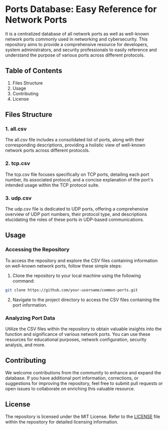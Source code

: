 # Ports Database: Easy Reference for Network Ports
It is a centralized database of all network ports as well as well-known network ports commonly used in networking and cybersecurity.
This repository aims to provide a comprehensive resource for developers, system administrators, and security professionals to easily reference and understand the purpose of various ports across different protocols.

## Table of Contents
1. Files Structure
2. Usage
3. Contributing
4. License

## Files Structure
### 1. all.csv
The all.csv file includes a consolidated list of ports, along with their corresponding descriptions, providing a holistic view of well-known network ports across different protocols.

### 2. tcp.csv
The tcp.csv file focuses specifically on TCP ports, detailing each port number, its associated protocol, and a concise explanation of the port's intended usage within the TCP protocol suite.

### 3. udp.csv
The udp.csv file is dedicated to UDP ports, offering a comprehensive overview of UDP port numbers, their protocol type, and descriptions elucidating the roles of these ports in UDP-based communications.

## Usage
### Accessing the Repository
To access the repository and explore the CSV files containing information on well-known network ports, follow these simple steps:
1. Clone the repository to your local machine using the following command:
```bash
git clone https://github.com/your-username/common-ports.git
```

2. Navigate to the project directory to access the CSV files containing the port information.

### Analyzing Port Data
Utilize the CSV files within the repository to obtain valuable insights into the function and significance of various network ports.
You can use these resources for educational purposes, network configuration, security analysis, and more.

## Contributing
We welcome contributions from the community to enhance and expand the database.
If you have additional port information, corrections, or suggestions for improving the repository, feel free to submit pull requests or open issues to collaborate on enriching this valuable resource.

## License
The repository is licensed under the MIT License.
Refer to the [LICENSE](LICENSE) file within the repository for detailed licensing information.

